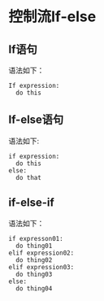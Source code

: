 # 控制流If-else
## If语句
语法如下：
```
If expression:
  do this
```
## If-else语句
语法如下:
```
if expression:
  do this
else:
  do that
```
## if-else-if
语法如下：
```
if expresson01:
  do thing01
elif expression02:
  do thing02
elif expression03:
  do thing03
else:
  do thing04
```
